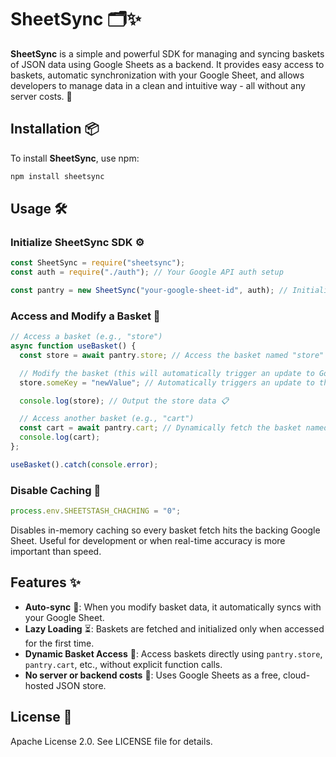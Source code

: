 # SheetSync 🗂️✨

**SheetSync** is a simple and powerful SDK for managing and syncing baskets of JSON data using Google Sheets as a backend. It provides easy access to baskets, automatic synchronization with your Google Sheet, and allows developers to manage data in a clean and intuitive way - all without any server costs. 🚀

## Installation 📦

To install **SheetSync**, use npm:

```bash
npm install sheetsync
```

## Usage 🛠️

### Initialize SheetSync SDK ⚙️

```javascript
const SheetSync = require("sheetsync");
const auth = require("./auth"); // Your Google API auth setup

const pantry = new SheetSync("your-google-sheet-id", auth); // Initialize with Google Sheet ID
```

### Access and Modify a Basket 🧺

```javascript
// Access a basket (e.g., "store")
async function useBasket() {
  const store = await pantry.store; // Access the basket named "store"

  // Modify the basket (this will automatically trigger an update to Google Sheets)
  store.someKey = "newValue"; // Automatically triggers an update to the Sheet! 🔄

  console.log(store); // Output the store data 📋

  // Access another basket (e.g., "cart")
  const cart = await pantry.cart; // Dynamically fetch the basket named "cart"
  console.log(cart);
};

useBasket().catch(console.error);
```

### Disable Caching 🫸

```js
process.env.SHEETSTASH_CHACHING = "0";
```

Disables in-memory caching so every basket fetch hits the backing Google Sheet. Useful for development or when real-time accuracy is more important than speed.

## Features ✨

* **Auto-sync** 🔄: When you modify basket data, it automatically syncs with your Google Sheet.
* **Lazy Loading** ⏳: Baskets are fetched and initialized only when accessed for the first time.
* **Dynamic Basket Access** 🧺: Access baskets directly using `pantry.store`, `pantry.cart`, etc., without explicit function calls.
* **No server or backend costs** 💸: Uses Google Sheets as a free, cloud-hosted JSON store.

## License 📄

Apache License 2.0. See LICENSE file for details.
